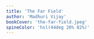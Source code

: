 ```yaml
---
title: 'The Far Field'
author: 'Madhuri Vijay'
bookCover: 'the-far-field.jpeg'
spineColor: 'hsl(44deg 20% 82%)'
---
```

